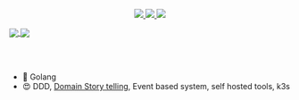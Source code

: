 <p align="center">
  <a href="https://twitter.com/jaigouk">
    <img src="https://img.shields.io/twitter/follow/jaigouk?style=for-the-badge&label=%40jaigouk&logo=twitter&logoColor=00AEFF&labelColor=black&color=7fff00">
  </a>
  <a href="https://www.linkedin.com/in/jaigouk/">
    <img src="https://img.shields.io/badge/-Jaigouk%20Kim-blue?style=for-the-badge&logo=Linkedin&logoColor=00AEFF&labelColor=black&color=black">
  </a>
  <a href="mailto:ping@jaigouk.kim">
    <img src="https://img.shields.io/badge/ping@jaigouk.kim-0078D4?style=for-the-badge&logo=Microsoft-Outlook&logoColor=00AEFF&labelColor=black&color=black">
  </a>
</p>

<a href="https://github.com/jaigouk">
  <img align="center" src="https://github-readme-stats.vercel.app/api?username=jaigouk&count_private=true&show_icons=true&theme=chartreuse-dark" />
</a>
<a href="https://github.com/jaigouk">
  <img align="center" src="https://github-readme-stats.vercel.app/api/top-langs/?username=jaigouk&layout=compact&theme=chartreuse-dark&langs_count=8" />
</a>

<br/><br/>

- 🌱 Golang
- :heart_eyes: DDD, [Domain Story telling](https://domainstorytelling.org/), Event based system, self hosted tools, k3s
